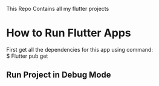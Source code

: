 This Repo Contains all my flutter projects 


# How to Run Flutter Apps
First get all the dependencies for this app using command:   
$ Flutter pub get


## Run Project in Debug Mode